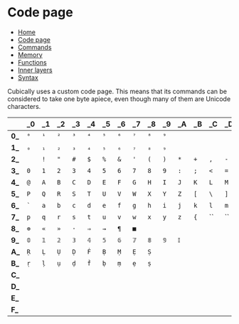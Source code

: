 # Code page

 - [Home](index.html)
 - [Code page](https://cubically.github.io/docs/codepage)
 - [Commands](commands.html)
 - [Memory](memory.html)
 - [Functions](functions.html)
 - [Inner layers](layers.html)
 - [Syntax](syntax.html)

Cubically uses a custom code page. This means that its commands can be considered to take one byte apiece, even though many of them are Unicode characters.

|       |\_0|\_1|\_2|\_3|\_4|\_5|\_6|\_7|\_8|\_9|\_A|\_B|\_C|\_D|\_E|\_F|
|-------|---|---|---|---|---|---|---|---|---|---|---|---|---|---|---|---|
|**0\_**|`⁰`|`¹`|`²`|`³`|`⁴`|`⁵`|`⁶`|`⁷`|`⁸`|`⁹`|||||||
|**1\_**|`₀`|`₁`|`₂`|`₃`|`₄`|`₅`|`₆`|`₇`|`₈`|`₉`|||||||
|**2\_**|<code> </code>|`!`|`"`|`#`|`$`|`%`|`&`|`'`|`(`|`)`|`*`|`+`|`,`|`-`|`.`|`/`|
|**3\_**|`0`|`1`|`2`|`3`|`4`|`5`|`6`|`7`|`8`|`9`|`:`|`;`|`<`|`=`|`>`|`?`|
|**4\_**|`@`|`A`|`B`|`C`|`D`|`E`|`F`|`G`|`H`|`I`|`J`|`K`|`L`|`M`|`N`|`O`|
|**5\_**|`P`|`Q`|`R`|`S`|`T`|`U`|`V`|`W`|`X`|`Y`|`Z`|`[`|`\`|`]`|`^`|`_`|
|**6\_**|`` ` ``|`a`|`b`|`c`|`d`|`e`|`f`|`g`|`h`|`i`|`j`|`k`|`l`|`m`|`n`|`o`|
|**7\_**|`p`|`q`|`r`|`s`|`t`|`u`|`v`|`w`|`x`|`y`|`z`|`{`|`` | ``|`}`|`~`| 
|**8\_**|<code>&#x2295;</code>|<code>&laquo;</code>|<code>&raquo;</code>|<code>&#xb7;</code>|<code>&#x21D2;</code>|<code>&#x2192;</code>|<code>&para;</code>|`■`|||||||||
|**9\_**|<code>&#x1d7d8;</code>|<code>&#x1d7d9;</code>|<code>&#x1d7da;</code>|<code>&#x1d7db;</code>|<code>&#x1d7dc;</code>|<code>&#x1d7dd;</code>|<code>&#x1d7de;</code>|<code>&#x1d7df;</code>|<code>&#x1d7e0;</code>|<code>&#x1d7e1;</code>|<code>&#x1d540;</code>||||||
|**A\_**|`Ṛ`|`Ḷ`|`Ụ`|`Ḍ`|`Ḟ`|`Ḅ`|`Ṃ`|`Ẹ`|`Ṣ`||||||||
|**B\_**|`ṛ`|`ḷ`|`ụ`|`ḍ`|`ḟ`|`ḅ`|`ṃ`|`ẹ`|`ṣ`||||||||
|**C\_**|||||||||||||||||
|**D\_**|||||||||||||||||
|**E\_**|||||||||||||||||
|**F\_**|||||||||||||||||
